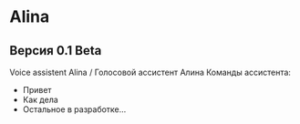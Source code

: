 # Alina
## Версия 0.1 Beta
Voice assistent Alina / Голосовой ассистент Алина
Команды ассистента:
- Привет
- Как дела
- Остальное в разработке...
